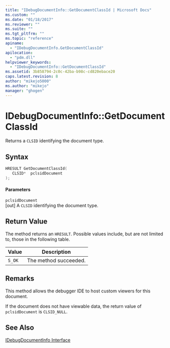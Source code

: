 ```yaml
---
title: "IDebugDocumentInfo::GetDocumentClassId | Microsoft Docs"
ms.custom: ""
ms.date: "01/18/2017"
ms.reviewer: ""
ms.suite: ""
ms.tgt_pltfrm: ""
ms.topic: "reference"
apiname: 
  - "IDebugDocumentInfo.GetDocumentClassId"
apilocation: 
  - "pdm.dll"
helpviewer_keywords: 
  - "IDebugDocumentInfo::GetDocumentClassId"
ms.assetid: 3b858794-2c0c-42ba-b98c-cd820ebace20
caps.latest.revision: 8
author: "mikejo5000"
ms.author: "mikejo"
manager: "ghogen"
---
```

# IDebugDocumentInfo::GetDocumentClassId
Returns a `CLSID` identifying the document type.  
  
## Syntax  
  
```cpp
HRESULT GetDocumentClassId(  
   CLSID*  pclsidDocument  
);  
```  
  
#### Parameters  
 `pclsidDocument`  
 [out] A `CLSID` identifying the document type.  
  
## Return Value  
 The method returns an `HRESULT`. Possible values include, but are not limited to, those in the following table.  
  
|Value|Description|  
|-----------|-----------------|  
|`S_OK`|The method succeeded.|  
  
## Remarks  
 This method allows the debugger IDE to host custom viewers for this document.  
  
 If the document does not have viewable data, the return value of `pclsidDocument` is `CLSID_NULL`.  
  
## See Also  
 [IDebugDocumentInfo Interface](../../winscript/reference/idebugdocumentinfo-interface.md)